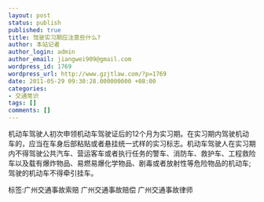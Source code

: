 ```yaml
---
layout: post
status: publish
published: true
title: 驾驶实习期应注意些什么?
author: 本站记者
author_login: admin
author_email: jiangwei909@gmail.com
wordpress_id: 1769
wordpress_url: http://www.gzjtlaw.com/?p=1769
date: 2011-05-29 09:30:28.000000000 +08:00
categories:
- 交通常识
tags: []
comments: []
---
```

机动车驾驶人初次申领机动车驾驶证后的12个月为实习期。在实习期内驾驶机动车的，应当在车身后部粘贴或者悬挂统一式样的实习标志。机动车驾驶人在实习期内不得驾驶公共汽车、营运客车或者执行任务的警车、消防车、救护车、工程救险车以及载有爆炸物品、易燃易爆化学物品、剧毒或者放射性等危险物品的机动车;驾驶的机动车不得牵引挂车。 标签:广州交通事故索赔 广州交通事故赔偿 广州交通事故律师
